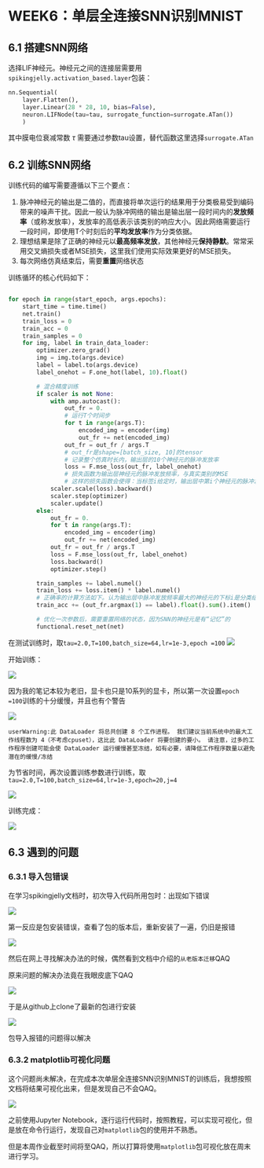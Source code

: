 # WEEK6：单层全连接SNN识别MNIST

## 6.1 搭建SNN网络

选择LIF神经元。神经元之间的连接层需要用`spikingjelly.activation_based.layer`包装：

```python
nn.Sequential(
    layer.Flatten(),
    layer.Linear(28 * 28, 10, bias=False),
    neuron.LIFNode(tau=tau, surrogate_function=surrogate.ATan())
    )
```

其中膜电位衰减常数 $\tau$ 需要通过参数tau设置，替代函数这里选择`surrogate.ATan`

## 6.2 训练SNN网络

训练代码的编写需要遵循以下三个要点：

1. 脉冲神经元的输出是二值的，而直接将单次运行的结果用于分类极易受到编码带来的噪声干扰。因此一般认为脉冲网络的输出是输出层一段时间内的**发放频率**（或称发放率），发放率的高低表示该类别的响应大小。因此网络需要运行一段时间，即使用T个时刻后的**平均发放率**作为分类依据。
2. 理想结果是除了正确的神经元以**最高频率发放**，其他神经元**保持静默**。常常采用交叉熵损失或者MSE损失，这里我们使用实际效果更好的MSE损失。
3. 每次网络仿真结束后，需要**重置**网络状态

训练循环的核心代码如下：
```python

for epoch in range(start_epoch, args.epochs):
    start_time = time.time()
    net.train()
    train_loss = 0
    train_acc = 0
    train_samples = 0
    for img, label in train_data_loader:
        optimizer.zero_grad()
        img = img.to(args.device)
        label = label.to(args.device)
        label_onehot = F.one_hot(label, 10).float()

        # 混合精度训练
        if scaler is not None:
            with amp.autocast():
                out_fr = 0.
                # 运行T个时间步
                for t in range(args.T):
                    encoded_img = encoder(img)
                    out_fr += net(encoded_img)
                out_fr = out_fr / args.T
                # out_fr是shape=[batch_size, 10]的tensor
                # 记录整个仿真时长内，输出层的10个神经元的脉冲发放率
                loss = F.mse_loss(out_fr, label_onehot)
                # 损失函数为输出层神经元的脉冲发放频率，与真实类别的MSE
                # 这样的损失函数会使得：当标签i给定时，输出层中第i个神经元的脉冲发放频率趋近1，而其他神经元的脉冲发放频率趋近0
            scaler.scale(loss).backward()
            scaler.step(optimizer)
            scaler.update()
        else:
            out_fr = 0.
            for t in range(args.T):
                encoded_img = encoder(img)
                out_fr += net(encoded_img)
            out_fr = out_fr / args.T
            loss = F.mse_loss(out_fr, label_onehot)
            loss.backward()
            optimizer.step()

        train_samples += label.numel()
        train_loss += loss.item() * label.numel()
        # 正确率的计算方法如下。认为输出层中脉冲发放频率最大的神经元的下标i是分类结果
        train_acc += (out_fr.argmax(1) == label).float().sum().item()

        # 优化一次参数后，需要重置网络的状态，因为SNN的神经元是有“记忆”的
        functional.reset_net(net)

```
在测试训练时，取`tau=2.0,T=100,batch_size=64,lr=1e-3,epoch =100`
![](image/2022-07-29-15-45-45.png)

开始训练：

![](image/2022-07-29-15-49-10.png)

因为我的笔记本较为老旧，显卡也只是10系列的显卡，所以第一次设置`epoch =100`训练的十分缓慢，并且也有个警告

![](image/2022-07-29-15-52-13.png)

`userWarning:此 DataLoader 将总共创建 8 个工作进程。 我们建议当前系统中的最大工作线程数为 4（不考虑cpuset），这比此 DataLoader 将要创建的要小。 请注意，过多的工作程序创建可能会使 DataLoader 运行缓慢甚至冻结，如有必要，请降低工作程序数量以避免潜在的缓慢/冻结`

为节省时间，再次设置训练参数进行训练，取`tau=2.0,T=100,batch_size=64,lr=1e-3,epoch=20,j=4`

![](image/2022-07-29-15-56-09.png)

训练完成：

![](image/2022-07-29-15-56-26.png)

## 6.3 遇到的问题

### 6.3.1 导入包错误

在学习spikingjelly文档时，初次导入代码所用包时：出现如下错误

![](image/2022-07-29-15-59-50.png)

第一反应是包安装错误，查看了包的版本后，重新安装了一遍，仍旧是报错

![](image/2022-07-29-16-03-38.png)

然后在网上寻找解决办法的时候，偶然看到文档中介绍的`从老版本迁移`QAQ

原来问题的解决办法竟在我眼皮底下QAQ

![](image/2022-07-29-16-16-14.png)

于是从github上clone了最新的包进行安装

![](image/2022-07-29-16-05-26.png)

包导入报错的问题得以解决

### 6.3.2 matplotlib可视化问题

这个问题尚未解决，在完成本次单层全连接SNN识别MNIST的训练后，我想按照文档将结果可视化出来，但是发现自己不会QAQ。

![](image/2022-07-29-16-16-33.png)

之前使用Jupyter Notebook，逐行运行代码时，按照教程，可以实现可视化，但是放在命令行运行，发现自己对`matplotlib`包的使用并不熟悉。

但是本周作业截至时间将至QAQ，所以打算将使用`matplotlib`包可视化放在周末进行学习。
